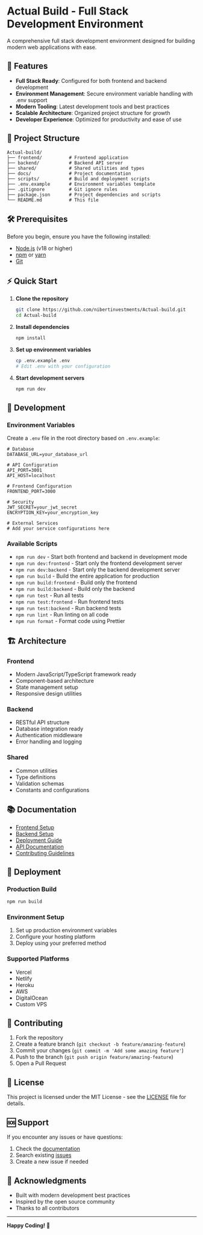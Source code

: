 # Actual Build - Full Stack Development Environment

A comprehensive full stack development environment designed for building modern web applications with ease.

## 🚀 Features

- **Full Stack Ready**: Configured for both frontend and backend development
- **Environment Management**: Secure environment variable handling with .env support
- **Modern Tooling**: Latest development tools and best practices
- **Scalable Architecture**: Organized project structure for growth
- **Developer Experience**: Optimized for productivity and ease of use

## 📁 Project Structure

```
Actual-build/
├── frontend/          # Frontend application
├── backend/           # Backend API server
├── shared/            # Shared utilities and types
├── docs/              # Project documentation
├── scripts/           # Build and deployment scripts
├── .env.example       # Environment variables template
├── .gitignore         # Git ignore rules
├── package.json       # Project dependencies and scripts
└── README.md          # This file
```

## 🛠️ Prerequisites

Before you begin, ensure you have the following installed:

- [Node.js](https://nodejs.org/) (v18 or higher)
- [npm](https://www.npmjs.com/) or [yarn](https://yarnpkg.com/)
- [Git](https://git-scm.com/)

## ⚡ Quick Start

1. **Clone the repository**
   ```bash
   git clone https://github.com/nibertinvestments/Actual-build.git
   cd Actual-build
   ```

2. **Install dependencies**
   ```bash
   npm install
   ```

3. **Set up environment variables**
   ```bash
   cp .env.example .env
   # Edit .env with your configuration
   ```

4. **Start development servers**
   ```bash
   npm run dev
   ```

## 🔧 Development

### Environment Variables

Create a `.env` file in the root directory based on `.env.example`:

```env
# Database
DATABASE_URL=your_database_url

# API Configuration
API_PORT=3001
API_HOST=localhost

# Frontend Configuration
FRONTEND_PORT=3000

# Security
JWT_SECRET=your_jwt_secret
ENCRYPTION_KEY=your_encryption_key

# External Services
# Add your service configurations here
```

### Available Scripts

- `npm run dev` - Start both frontend and backend in development mode
- `npm run dev:frontend` - Start only the frontend development server
- `npm run dev:backend` - Start only the backend development server
- `npm run build` - Build the entire application for production
- `npm run build:frontend` - Build only the frontend
- `npm run build:backend` - Build only the backend
- `npm run test` - Run all tests
- `npm run test:frontend` - Run frontend tests
- `npm run test:backend` - Run backend tests
- `npm run lint` - Run linting on all code
- `npm run format` - Format code using Prettier

## 🏗️ Architecture

### Frontend
- Modern JavaScript/TypeScript framework ready
- Component-based architecture
- State management setup
- Responsive design utilities

### Backend
- RESTful API structure
- Database integration ready
- Authentication middleware
- Error handling and logging

### Shared
- Common utilities
- Type definitions
- Validation schemas
- Constants and configurations

## 📚 Documentation

- [Frontend Setup](./docs/frontend.md)
- [Backend Setup](./docs/backend.md)
- [Deployment Guide](./docs/deployment.md)
- [API Documentation](./docs/api.md)
- [Contributing Guidelines](./docs/contributing.md)

## 🚀 Deployment

### Production Build

```bash
npm run build
```

### Environment Setup

1. Set up production environment variables
2. Configure your hosting platform
3. Deploy using your preferred method

### Supported Platforms

- Vercel
- Netlify
- Heroku
- AWS
- DigitalOcean
- Custom VPS

## 🤝 Contributing

1. Fork the repository
2. Create a feature branch (`git checkout -b feature/amazing-feature`)
3. Commit your changes (`git commit -m 'Add some amazing feature'`)
4. Push to the branch (`git push origin feature/amazing-feature`)
5. Open a Pull Request

## 📄 License

This project is licensed under the MIT License - see the [LICENSE](LICENSE) file for details.

## 🆘 Support

If you encounter any issues or have questions:

1. Check the [documentation](./docs/)
2. Search existing [issues](https://github.com/nibertinvestments/Actual-build/issues)
3. Create a new issue if needed

## 🙏 Acknowledgments

- Built with modern development best practices
- Inspired by the open source community
- Thanks to all contributors

---

**Happy Coding! 🎉**